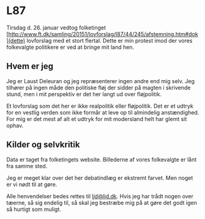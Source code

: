 # L87

Tirsdag d. 26. januar vedtog folketinget [http://www.ft.dk/samling/20151/lovforslag/l87/44/245/afstemning.htm#dok](dette) lovforslag med et stort flertal. Dette er min protest imod der vores folkevalgte politikere er ved at bringe mit land hen.

## Hvem er jeg

Jeg er Laust Deleuran og jeg repræsenterer ingen andre end mig selv. Jeg tilhører på ingen måde den politiske fløj der sidder på magten i skrivende stund, men i mit perspektiv er det her langt ud over fløjpolitik.

Et lovforslag som det her er ikke realpolitik eller fløjpolitik. Det er et udtryk for en vestlig verden som ikke formår at leve op til almindelig anstændighed. For mig er det mest af alt et udtryk for mit modersland helt har glemt sit ophav.

## Kilder og selvkritik

Data er taget fra folketingets website. Billederne af vores folkevalgte er lånt fra samme sted.

Jeg er meget klar over det her debatindlæg er ekstremt farvet. Men noget er vi nødt til at gøre.

Alle henvendelser bedes rettes til ljd@ljd.dk. Hvis jeg har trådt nogen over tæerne, så sig endelig til, så skal jeg bestræbe mig på at gøre det godt igen så hurtigt som muligt.